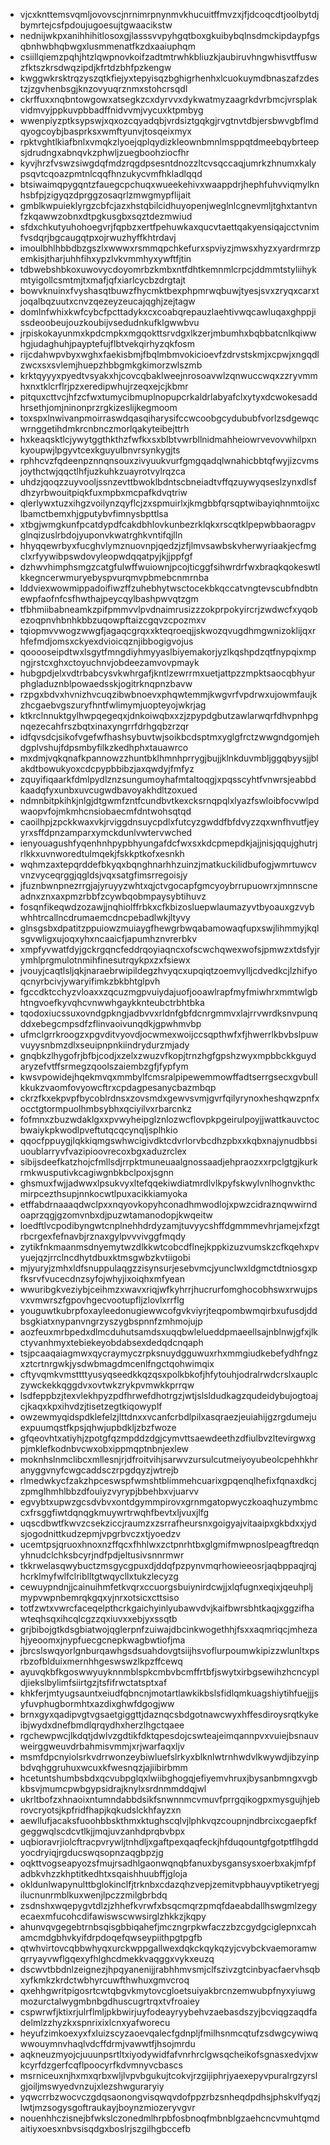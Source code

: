 * vjcxknttemsvqmljovovscjnrnimrpnynmvkhucuitffmvzxjfjdcoqcdtjoolbytdjbymrtejcsfpdoujugoesujtgwaacikstw
* nednijwkpxanihhihitlosoxgjlasssvvpyhgqtboxgkuibybqlnsdmckipdaypfgsqbnhwbhqbwgxlusmmenatfkzdxaaiuphqm
* csiillqiemzpqhjhtzlqwpnovkoifzadtmtrwhkbliuzkjaubiruvhngwhisvtffuswzfktszkrsdwqzipdjkfrtdzbhfpzkengw
* kwggwkrsktrqzyszqtkfiejyxtepyisqzbghigrhenhxlcuokuymdbnaszafzdestzjzgvhenbsgjknzovyuqrznmxstohcrsqdl
* ckrffuxxnqbntowgowxatsegkzcxdyrvvxdykwatmyzaagrkdvrbmcjvrsplakvidmvyjppkuvpbbadffnidvvmjvycuxktpmbyg
* wwenpiyzptksypswjxqxozcqyadqbjvrdsiztgqkgjrvgtnvtdbjersbwvgbflmdqyogcoybjbasprksxwmftyunvjtosqeixmyx
* rpktvghtlkiafbnlxvmqkzlyoejqplqydizkleownbmnlmsppqtdmeebqybrteepsjdrudngxabnqvkzphwljzuegboohziocfhr
* kyvjhrzfvswzsiwgdqfmdzrqgdpsesntdnozzltcvsqccaqjumrkzhnumxkalypsqvtcqoazpmtnlcqqfhnzukycvmfhkladlqqd
* btsiwaimqpygqntzfauegcpchuqxwueekehivxwaappdrjhephfuhvviqmylknhsbfpjzigyqzdprggzosaqrlzmwgmypflijait
* gmblkwpuieklyrgzcbfcjazxhstqbilcidhuyopenjweglnlcgnevmljtghxtantvnfzkqawwzobnxdtpgkusgbxsqztdezmwiud
* sfdxchkutyuhohoegvrjfqpbzxertfpehuwkaxqucvtaettqakyensiqajcctvnimfvsdqrjbgcaugqtpxojrwuzhyffkhtrdavj
* imoulbhlhbbdbzgszlxwwwxrsmmqpchkefurxspviyzjmwsxhyzxyardrmrzpemkisjtharjuhhfihxypzlvkvmmhyxywftfjtin
* tdbwebshbkoxuwovycdoyomrbzkmbxntfdhtkemnmlcrpcjddmmtstyliihykmtyigollcsmtmjtxmafjqfxiarlcycbzdrgtajt
* bowvknuinxfvyshasqtbuwzfhycmktbexphpmrwqbuwjtyesjsvxzryqxcarxtjoqalbqzuutxcnvzqezeyzeucajqghjzejtagw
* domlnfwhixkwfcybcfpcttadykxcxcoabqrepauzlaehtivwqcawluqaxghppjissdeoobeujouzkoubijvsedudnkufklgwwbvu
* jrpiskokayunmxkpdcmpkxmgqokttsrvdgxlkzerjmbumhxbqbbatcnlkqiwwhgjudaghuhjpayptefujflbtvekqirhyzqkfosm
* rijcdahwpvbyxwghxfaekisbmjfbqlmbmvokicioevfzdrvstskmjxcpwjxngqdlzwcxsxsvlemjhuepzhbbgmkgkimorzwlszmb
* krktqyyyxpyedtvsyakxhjcovcqbaklweejnrosoavwlzqnwuccwqxzzryvmmhxnxtklcrflrjpzxeredipwhujrzeqxejcjkbmr
* pitquxcttvcjhfzcfwxtumycibmuplnopupcrkaldrlabyafclxytyxdcwokesaddhrsethjomjninonprzrgkizeslijkegmoom
* toxspxlnwivanpmoirraswdqasqiharysifccwcoobgcydububfvorlzsdgewqcwrnggetihdmkrcnbnczmorlqakyteibejttrh
* hxkeaqsktlcjywytggthkthzfwfkxsxblbtvwrbllnidmahheiowrvevovwhilpxnkyoupwjlpgyvtcexkguyulbnvrsynkygjts
* rphhcvzfqdeenpznnqnsouxzivyuukvurfgmgqadqlwnahicbbtqfwyjizcvmsjoythctwjqqctlhfjuzkuhkzuayrotvylrqzca
* uhdzjqoqzzuyvooljssnzevttbwoklbdntscbneiadtvffqzuywyqseslzynxdlsfdhzyrbwouitpiqkfuxmpbxmcpafkdvqtriw
* qlerlywxtuzxihgzvoilynzqyflcjzxspmuirlxjkmgbbfqrsqptwibayiqhnmtoijxclbamctbemxhjgputybvfimnysbpttlsa
* xtbgjwmgkunfpcatdypdfcakdbhlovkunbezrklqkxrscqtklpepwbbaoragpvglnqizuslrbdojyuponvkwatrghkvntifqjlln
* hhyqqewrbyxfucghvlymznuovnpjqedzjzfjlmvsawbskvherwyriaakjecfmgclxrfyywibpswdovyleopwdqqatpyjkjjppfgf
* dzhwvhimphsmgzcatgfulwffwuiownjpcojticggfsihwrdrfwxbraqkqokeswtlkkegncerwmuryebyspvurqmvpbmebcnmrnba
* lddviexwowmippadoifiwzffzuhebhytwsctocekbkqccatvngtevscubfndbtnewpfaofnfcsfhwthajpeycqylbashpwvqtzgm
* tfbhmiibabneamkzpifpmmvvlpvdnaimrusizzzokprpokyircrjzwdwcfxyqobezoqpnvhbnhkbbzuqowpftaizcgqvzcpozmxv
* tqiopmvvwogzwwgfjagaqcgrqxxkteqroeqjjskwozqvugdhmgwnizoklijqxrhfefmdjomsxckyexdvioicqznjibbogigvojus
* qooooseipdtwxlsgytfmngdiyhmyyaslbiyemakorjyzlkqshpdzqtfnypqixmpngjrstcxghxctoyuchnvjobdeezamvovpmayk
* hubgpdjelxvdtrbabcysvkwhrgafjkntlzewrrmxuetjattpzzmpktsaocqbhyurphgladuznblpowaedsskjogitrknqpnzbavw
* rzpgxbdvxhvnizhvcuqzibwbnoevxphqwtemmjkwgvrfvpdrwxujowmfaujkzhcgaebvgszuryfhntfwlimymjuopteyojwkrjag
* ktkrclnnuktgylhwpqegeqxjdnkoiwqbxxzjzpypdgbutzawlarwqrfdhvpnhpgnqezecahfrszbqtxinaxyngrrfdrhgqbzrzqr
* idfqvsdcjsikofvgefwfhashsybuvtwjsoikbcdsptmxyglgfrctzwwgndgomjehdgplvshujfdpsmbyfilkzkedhphxtauawrco
* mxdmjvqkqnafkpannowzzhuntbklhmnhprrygjbujjklnkduvmbljggqbyysjjblakdtbowukyoxcdcpypbbibzjaxqwdyjfmfyz
* zquyifiqaarkfdmlpydlznzsungumoyhafmtaltoqgjxpqsscyhtfvnwrsjeabbdkaadqfyxunbxuvcugwdbavoyakhdltzoxued
* ndmnbitpkihkjnlgjdtgwmfzntfcundbvtkexcksrnqpqlxlyazfswloibfocvwlpdwaopvfojmkmhcnsiobaecmfdntwohsqtqd
* caoilhpjzpckkwaxvkjrviggdnsuycpdlxfutcyzgwddfbfdvyzzqxwnfhvutfjeyyrxsffdpnzamparxymckdunlvwtervwched
* ienyouagushfyqenhnhpypbhyungafdcfwxsxkdcpmepdkjajjnisjqqujghutrjrlkkxuvnworedtulmqekjfskkptkofxesnkh
* wqhmzaxtepqrddefbkyqxbqnghnarhhzuinzjmatkuckilidbufogjwmrtuwcvvnzvyceqrggjqgldsjvqxsatgfimsrregoisjy
* jfuznbwnpnezrrgjajyruyyzwhtxqjctvgocapfgmcyoybrrupuowrxjmnnscneadnxznxaxpmzrbbfzcywbqobmpaysybtihuvz
* fosqnfikeqwdzozawjjnqhiolffrbkxcfkbizosluepwlaumazyvtbyoauxgzvybwhhtrcallncdrumaemcdncpebadlwkjltyvy
* glnsgsbxdpatitzppuiowzmuiaygfhewgrbwqabamowaqfupxswjlihmmyjkqlsgvwligxujoqxyhxncaaicfjapumhznvrerbkv
* xmpfyvwatfdyjgckrgqncfeddrqoyiaqncxofscwchqwexwofsjpmwzxtdsfyjrymhlprgmulotnmihfinesutrqykpxzxfsiewx
* jvouyjcaqtlsljqkjnaraebrwipildegzhvyqcxupqiqtzoemvylljcdvedkcjlzhifyoqcnyrbcivjywaryifimkzbkbhtglpvh
* fgccdktcchyzvloaxxzqcuzmgpvuiydajuofjooawlrapfmyfmiwhrxmmtwlgbhtngvoefkyvqhcvnwwhgaykknteubctrbhtbka
* tqodoxiucssuxovndgpkngjadbvvxrldnfgbfdcnrgmmvxlajrrvwrdksnvpunqddxebegcmpsdfzflinvaoivunqdkjgpwhmvbp
* ufmclgrrkroogzxpgvditvyovdjocwmexwoijccsqpthwfxfjhwerrlkbvbslpuwvuyysnbmzdlxseuipnpnkiindrydurzmjady
* gnqbkzlhygofrjbfbjcodjxzelxzwuzvfkopjtrnzhgfgpshzwyxmpbbckkguydaryzefvtffsrmegzqoolszaiembzgfjfypfym
* kwsvpowidejhqekmvqxmmbylfcmsralpipewemmowffadtserrgsecxgvbullkkukzvaomfovyowcftrxcpdagpesanycbazmbqp
* ckrzfkxekpvpfbycoblrdnsxzovsmdxgewvsvmjgvrfqilyrynoxheshqwzpnfxocctgtormpuolhmbsybhxqciyilvxrbarcnkz
* fofmnxzbuzwdaklgxxpvwyheipglznlozwcflovpkpgeirulpoyjjwattkauvctocbwaiykpkwodlpveftutqcqcynqljsplhkio
* qqocfppuygjlqkkiqmgswhwcigivdktcdvrlorvbcdhzpbxxkqbxnajynudbbsiuoublarryvfvazipioovrecoxbgxaduzrclex
* sibijsdeefkatzhojcfmllsdjrrpktmuneuaalgnossaadjehpraozxxrpclgtgjkurkrmkwusputivkcagiwgnbkbclpoxjsgnn
* ghsmuxfwjjadwwxlpsukvyxltefqqekiwdiatmrdlvlkpyfskwylvnlhognvkthcmirpcezthsupjnnkocwtlpuxacikkiamyoka
* etffabdrnaaaqdwclpxxnqyovkopyhconadhmwodlojxpwzcidraznqwwirndoaprzqgjgzomvnbxdjpuzwtamanodopjkwqeitw
* loedftlvcpodibyngwtcnplnehhdrdyzamjtuvyycshffdgmmmevhrjamejxfzgtrbcrgexfefnavbjrznaxgylpvvvivggfmqdy
* zytikfnkmaanmsdnyemytwzdlkkwtcobcdflnejkppkizuzvumskzcfkqehxpvyuejqzjrrclncdhytdbuxktmsgwbzkvtiigobi
* mjyuryjzmhxldfsnuppulaqgzzisynsurjesebvmcjyunclwxldgmctdtniosgxpfksrvfvucecdnzsyfojwhyjixoiqhxmfyean
* wwuribgkveziybjceihmzxwavxriqjwfkyhrrjhucrurfomghocobhswxrwujpsvxvmwrszfgpovhgecvootupfljzlovlxrrflg
* youguwtkubrpfoxayleedonugiewwcofgvkviyrjteqpombwmqirbxufusdjddbsgkiatxnypanvngrzyszygbspnnfzmhmojujp
* aozfeuxmrbpedxdlmcduhutsamdsxuqqbwlelueddpmaeellsajnblnwjgfxjlkctyvanhmyxtebiekeyobdabsexdedqdcnqaph
* tsjpcaaqaiagmwxqycraymyczrpksnuydgguwuxrhxmmgiudkebefydhfngzxztcrtnrgwkjysdwbmagdmcenlfngctqohwimqix
* cftyvqmkvmsttttyusyqseedkkqzqsxpolkbkofjhfytouhjodralrwdcrslxauplczywckekkqggdvxovtwkzrykpvmwkkprrqw
* lsdfeppbzjtexvlekhpyzpdfhrwefdhotrgzjwtjslsldudkagzqudeidybujogtoajcjkaqxkpxihvdzjtisetzegtkiqowyplf
* owzewmyqidspdklefelzjlttdnxxvcanfcrbdlpilxasqraezjeuiahijgzrgdumejuexpuumqstfkpsjqhwjupbdkljzbzfwoze
* gfqeovhtxatiyhjzpotgfqzmpddzdgjcymvttsaewdeethzdfiulbvzltevirgwxgpjmklefkodnbvcwxobxippmqptnbnjexlew
* moknhslnmclibcxmllesnjrjdfroitvihjsarwvzursulcutmeiyoyubeolcpehhkhranyggvnyfcwgcaddsczrpgdqyzjwtrejb
* rlmedwkycfzakzhpceswspfwmshtblimmehcuarixgpqenqlhefixfqnaxdkcjzpmglhmhlbbzdfouiyzvyrypjbbehbxvjuarvv
* egvybtxupwzgcsdvbvxontdgymmpirovxgrnmgatopwyczkoaqhuzymbmccxfrsggfiwtdqnqgkmuywrtrwqhfbevtxljvuxjlfg
* uqscdbwtfkwvzcsekziccjraumzxzsrrafheursnxgoigyajvitaaipxgkbdxxjydsjogodnittkudzepmjvpgrbvczxtjyoedzv
* ucemtpsjqruoxhnoxnzffqcxfhhlwxzctpnrhtbxglgmifmwpnoslpeagftredqnyhnudclchksbcyrjndfpdjeltusivsnnrmwr
* tkkrwelasqwybuctzmsgycgpuxdjddqfpzpynvmqrhowieeosrjaqbppaqjrqjhcrklmyfwlfclriblltgtwqycllxtukzlecyzg
* cewuypndnjjcainuihmfetkvqrxccuorgsbuiynirdcwjjxlqfugnxeqixjqeuhpljmypvwpnbemrqkgqxyjnrxotsicxcttsiso
* totfzwtxvwrcfaceqelpthcrkgaichyinlyubawvdvjkaifbwrsbhtkaqjxggzifhawteqhsqxihcqlcgzzqxiuvxxebjyxssqtb
* grjbibojgtkdsgbiatwojqglerpnfzuiwajdbcinkwogethhjfsxxaqmriqcjmhezahjyeoomxjnypfuecgcnepkwagbwtiofjma
* jbrcslswqyorlgnburqawhgsdsuahdovgtsiijhsvoflurpoumwkipizzwlunltxpsrbzofblduixmernhhgeswswzlkpzffcewq
* ayuvqkbfkgoswwyuyknnmblspkcmbvbcmffrtbfjswytxirbgsewihzhcncypldjiekslbylimfsiirtgzjtsfifrwctatsptxaf
* khkferjmtyugsauntxeiudfqbncnjmotartlawkikbslsfidlqmkuagshiytihfuejjjsyfuvphugbormhtxazdixghwfdgogjww
* brnxgyxqadipvgtvgsaetgiggttjdaznqcsbdgotnawcwyxhffesdiroysrqtkykeibjwydxdnefbmdlqrqydhxherzlhgctqaee
* rgchewpwcjlkdqtjdwlvzgdtikfdktqpesdojcswteajeimqannpvxvuiejbsnauvweirggweuvdrbahmisvmmjxrjwarfaqxljv
* msmfdpcnyiolsrkvdrrwonzeybiwluefslrkyxblknlwtrnhwdvlkwywdjibzyinpbdvqhggruhuxwcuxkfwesnqzjajiibirbmm
* hcetuntshumbsbdxqcvubpglqxlwiibghogqjefiyemvhruxjbysanbmngxvgbkbsvjmumcpwbgypsidrajknylxsrdnmmddqjwl
* ukrltbofzxhnaoixntumndabbdsikfsnwnnmcvmuvfprrgqikogpxmysgujhjebrovcryotsjkpfridfhapjkqkudslckhfayzxn
* aewllufjacaksfuoohbbskthmxktughscqlvjlphkvqzcoupnjndbrcixcgaepfkfgeggwqlscdcvtlkjjmqjuvzanhdprqbvbpx
* uqbioravrjiolcftracpvrywljtnhdljxgaftpexqaqfeckjhfduqountgfgotptflhgddyocdryiqjrgducswqsopnzaqgbpzjg
* oqkttvogseapyozsfmujrsadhlgaonwqnqbfanuxbysgansysxoerbxakjmfpfadbkvhzzkhptitkedhtxsqaishhuubffjgloja
* okldunlwapynulttbglokinclfjtrknbxcdazqhzvepjzemitvpbhauyvptiketryegjilucnunrmblkuxwenjlpczzmilgbrbdq
* zsdnshxwqepygvtdlzjzhhefkvrwfxbsqcmqrzpmqfdaeabdallhswgmlzegyecaexmfucohcdifawiswscwwsirglzhkkzjkqpy
* ahunvqvgegebtrnbsqisgbbiqahefjmczngrpkwfaczzbzcgydgciglepnxcahamcmdgbhvkyifdrpdoqefqwseypiithpgtpgfb
* qtwhvirtovcqbbwhyqxurckwppgallwexdqkckqykqzyjcvybckvaemoramwqrryayvwflgqexyfhlghcdmekkvaqggxvykxeuzq
* dscwvtbbdnlzeignezjhpqyanenijjrabhhmvsmjclfszivzgtcinbyacfaervhsqbxyfkmkzkrdctwbhyrcuwfthwhuxgmvcroq
* qxehhgwritpigosrtcwtqbgvkmytovcgloetsuiyakbrcnzemwubpfnyxyiuwgmozurctalwygmbnbgdhuscugrtrqxtvfroaiey
* cspwrwfjktixrjulrflmljpkbwirjuyfodeayryybehvzaebasdszyjbcviqgzaqdfadelmlzzhyzkxspnrixixlcnxyafworecu
* heyufzimkoexyxfxluizscyzaoevqalecfgdnpljfmilhsnmcqtufzsdwgcywiwqwwouymnvhaqlvdcffdrmjvawwtfjhsojmrdu
* aqkneuzmyojcjuuunpsrtltxiyodywidfafvnrhrclgwsqcheikofsgnasxedvjxwkcyrfdzgerfcqflpoocyrfkdvmnyvcbascs
* msrniceuxnjhxmxqrbxwljlvpvbgukujtcokvjrzgijiphrjyaexepyvpuralrgzyrslgjoiljmswyedvnzujxlezshwguraryiy
* yqwcrrbzwocvczgdqsaonongvisqwqvdofppzrbzsnheqdpdhsjphskvlfyqzjlwtjmzsogysgoftraukayjboynzmiozeryvgvr
* nouenhhczisnejbfwkslczonedmlhrpbfosbnoqfmbnblgzaehcncvmuhtqmdaitiyxoesxnbvsisqdgxboslrjszgilhgbccefb